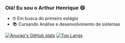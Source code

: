 ### Olá! Eu sou o Arthur Henrique 😄

- 🤓 Em busca do primeiro estágio
- 📚 Cursando Análise e desenvolvimento de sistemas

[![Anurag's GitHub stats](https://github-readme-stats.vercel.app/api?username=Arthurhevi&show_icons=true&theme=tokyonight)](https://github.com/anuraghazra/github-readme-stats)
[![Top Langs](https://github-readme-stats.vercel.app/api/top-langs/?username=Arthurhevi)](https://github.com/anuraghazra/github-readme-stats)
